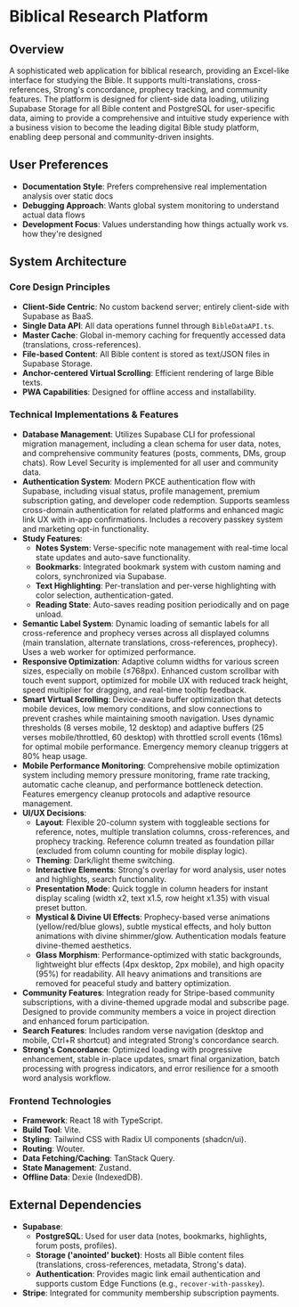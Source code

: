 # Biblical Research Platform

## Overview
A sophisticated web application for biblical research, providing an Excel-like interface for studying the Bible. It supports multi-translations, cross-references, Strong's concordance, prophecy tracking, and community features. The platform is designed for client-side data loading, utilizing Supabase Storage for all Bible content and PostgreSQL for user-specific data, aiming to provide a comprehensive and intuitive study experience with a business vision to become the leading digital Bible study platform, enabling deep personal and community-driven insights.

## User Preferences
- **Documentation Style**: Prefers comprehensive real implementation analysis over static docs
- **Debugging Approach**: Wants global system monitoring to understand actual data flows
- **Development Focus**: Values understanding how things actually work vs. how they're designed

## System Architecture

### Core Design Principles
- **Client-Side Centric**: No custom backend server; entirely client-side with Supabase as BaaS.
- **Single Data API**: All data operations funnel through `BibleDataAPI.ts`.
- **Master Cache**: Global in-memory caching for frequently accessed data (translations, cross-references).
- **File-based Content**: All Bible content is stored as text/JSON files in Supabase Storage.
- **Anchor-centered Virtual Scrolling**: Efficient rendering of large Bible texts.
- **PWA Capabilities**: Designed for offline access and installability.

### Technical Implementations & Features
- **Database Management**: Utilizes Supabase CLI for professional migration management, including a clean schema for user data, notes, and comprehensive community features (posts, comments, DMs, group chats). Row Level Security is implemented for all user and community data.
- **Authentication System**: Modern PKCE authentication flow with Supabase, including visual status, profile management, premium subscription gating, and developer code redemption. Supports seamless cross-domain authentication for related platforms and enhanced magic link UX with in-app confirmations. Includes a recovery passkey system and marketing opt-in functionality.
- **Study Features**:
    - **Notes System**: Verse-specific note management with real-time local state updates and auto-save functionality.
    - **Bookmarks**: Integrated bookmark system with custom naming and colors, synchronized via Supabase.
    - **Text Highlighting**: Per-translation and per-verse highlighting with color selection, authentication-gated.
    - **Reading State**: Auto-saves reading position periodically and on page unload.
- **Semantic Label System**: Dynamic loading of semantic labels for all cross-reference and prophecy verses across all displayed columns (main translation, alternate translations, cross-references, prophecy). Uses a web worker for optimized performance.
- **Responsive Optimization**: Adaptive column widths for various screen sizes, especially on mobile (≤768px). Enhanced custom scrollbar with touch event support, optimized for mobile UX with reduced track height, speed multiplier for dragging, and real-time tooltip feedback.
- **Smart Virtual Scrolling**: Device-aware buffer optimization that detects mobile devices, low memory conditions, and slow connections to prevent crashes while maintaining smooth navigation. Uses dynamic thresholds (8 verses mobile, 12 desktop) and adaptive buffers (25 verses mobile/throttled, 60 desktop) with throttled scroll events (16ms) for optimal mobile performance. Emergency memory cleanup triggers at 80% heap usage.
- **Mobile Performance Monitoring**: Comprehensive mobile optimization system including memory pressure monitoring, frame rate tracking, automatic cache cleanup, and performance bottleneck detection. Features emergency cleanup protocols and adaptive resource management.
- **UI/UX Decisions**:
    - **Layout**: Flexible 20-column system with toggleable sections for reference, notes, multiple translation columns, cross-references, and prophecy tracking. Reference column treated as foundation pillar (excluded from column counting for mobile display logic).
    - **Theming**: Dark/light theme switching.
    - **Interactive Elements**: Strong's overlay for word analysis, user notes and highlights, search functionality.
    - **Presentation Mode**: Quick toggle in column headers for instant display scaling (width x2, text x1.5, row height x1.35) with visual preset button.
    - **Mystical & Divine UI Effects**: Prophecy-based verse animations (yellow/red/blue glows), subtle mystical effects, and holy button animations with divine shimmer/glow. Authentication modals feature divine-themed aesthetics.
    - **Glass Morphism**: Performance-optimized with static backgrounds, lightweight blur effects (4px desktop, 2px mobile), and high opacity (95%) for readability. All heavy animations and transitions are removed for peaceful study and battery optimization.
- **Community Features**: Integration ready for Stripe-based community subscriptions, with a divine-themed upgrade modal and subscribe page. Designed to provide community members a voice in project direction and enhanced forum participation.
- **Search Features**: Includes random verse navigation (desktop and mobile, Ctrl+R shortcut) and integrated Strong's concordance search.
- **Strong's Concordance**: Optimized loading with progressive enhancement, stable in-place updates, smart final organization, batch processing with progress indicators, and error resilience for a smooth word analysis workflow.

### Frontend Technologies
- **Framework**: React 18 with TypeScript.
- **Build Tool**: Vite.
- **Styling**: Tailwind CSS with Radix UI components (shadcn/ui).
- **Routing**: Wouter.
- **Data Fetching/Caching**: TanStack Query.
- **State Management**: Zustand.
- **Offline Data**: Dexie (IndexedDB).

## External Dependencies
- **Supabase**:
    - **PostgreSQL**: Used for user data (notes, bookmarks, highlights, forum posts, profiles).
    - **Storage ('anointed' bucket)**: Hosts all Bible content files (translations, cross-references, metadata, Strong's data).
    - **Authentication**: Provides magic link email authentication and supports custom Edge Functions (e.g., `recover-with-passkey`).
- **Stripe**: Integrated for community membership subscription payments.